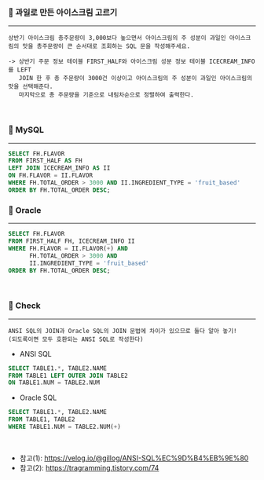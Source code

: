 ### 📖 과일로 만든 아이스크림 고르기
---
```
상반기 아이스크림 총주문량이 3,000보다 높으면서 아이스크림의 주 성분이 과일인 아이스크림의 맛을 총주문량이 큰 순서대로 조회하는 SQL 문을 작성해주세요.

-> 상반기 주문 정보 테이블 FIRST_HALF와 아이스크림 성분 정보 테이블 ICECREAM_INFO를 LEFT
   JOIN 한 후 총 주문량이 3000건 이상이고 아이스크림의 주 성분이 과일인 아이스크림의 맛을 선택해준다. 
   마지막으로 총 주문량을 기준으로 내림차순으로 정렬하여 출력한다.

```

<br>

### 📖 MySQL
---
```SQL
SELECT FH.FLAVOR
FROM FIRST_HALF AS FH
LEFT JOIN ICECREAM_INFO AS II 
ON FH.FLAVOR = II.FLAVOR
WHERE FH.TOTAL_ORDER > 3000 AND II.INGREDIENT_TYPE = 'fruit_based'
ORDER BY FH.TOTAL_ORDER DESC;
```


### 📖 Oracle
---
```SQL
SELECT FH.FLAVOR
FROM FIRST_HALF FH, ICECREAM_INFO II
WHERE FH.FLAVOR = II.FLAVOR(+) AND
      FH.TOTAL_ORDER > 3000 AND 
      II.INGREDIENT_TYPE = 'fruit_based'
ORDER BY FH.TOTAL_ORDER DESC;
```

<br>

### 📖 Check
---
```
ANSI SQL의 JOIN과 Oracle SQL의 JOIN 문법에 차이가 있으므로 둘다 알아 놓기!
(되도록이면 모두 호환되는 ANSI SQL로 작성한다)
```

- ANSI SQL
```SQL
SELECT TABLE1.*, TABLE2.NAME
FROM TABLE1 LEFT OUTER JOIN TABLE2
ON TABLE1.NUM = TABLE2.NUM
```

- Oracle SQL
```SQL
SELECT TABLE1.*, TABLE2.NAME
FROM TABLE1, TABLE2
WHERE TABLE1.NUM = TABLE2.NUM(+)
```

<br>

- 참고(1): https://velog.io/@gillog/ANSI-SQL%EC%9D%B4%EB%9E%80
- 참고(2): https://tragramming.tistory.com/74
